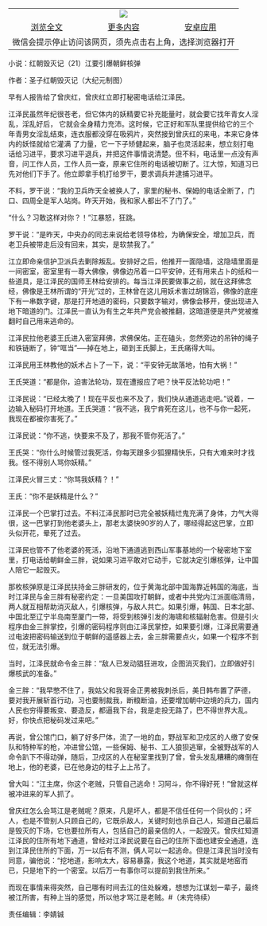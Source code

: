 

<table>
  <tr>
    <td align="center" colspan="3">
      <a href="https://github.com/ogate/ogate/blob/master/README.md"><img src="https://cloud.githubusercontent.com/assets/11880933/13434984/f430fae2-e012-11e5-814f-c2df1e82b247.jpg"/></a>
    </td>
  </tr>
  <tr>
    <td align="center">
      <a href="https://s3.ap-south-1.amazonaws.com/ogatem/oGate.htm?c818538&from=oNote">浏览全文</a>
    </td>
    <td align="center">
      <a href="https://s3.ap-south-1.amazonaws.com/ogatem/oGate.htm?from=oNote">更多内容</a>
    </td>
    <td align="center">
      <a href="https://raw.githubusercontent.com/ogate/up/master/ogate.apk">安卓应用</a>
    </td>
  </tr>
  <tr>
    <td align="center" colspan="3">
      微信会提示停止访问该网页，须先点击右上角，选择浏览器打开
    </td>
  </tr>
</table>    



小说：红朝毁灭记（21）江要引爆朝鲜核弹

作者：圣子红朝毁灭记（大纪元制图）




早有人报告给了曾庆红，曾庆红立即打秘密电话给江泽民。


江泽民虽然年纪很苍老，但它体内的妖精要它补充能量时，就会要它找年青女人淫乱，淫乱好后， 它就会全身精力充沛。这时候，它正好和军队里提供给它的三个年青男女淫乱结束，连衣服都没穿在吸鸦片，突然接到曾庆红的来电，本来它身体内的妖怪就给它灌满 了力量，它一下子矫健起来，脑子也灵活起来，想立刻打电话给习进平，要求习进平退兵，并把这件事情说清楚。但不料，电话里一点没有声音，问工作人员，工作人员一查，原来它住所的电话被切断了。江大惊，知道习已先对他们下手了。他立即拿手机打给罗干，要求调兵并逮捕习进平。


不料，罗干说：“我的卫兵昨天全被换人了，家里的秘书、保姆的电话全断了，门口、四周全是军人站岗。昨天开始，我和家人都出不了门了。”


“什么？习敢这样对你？！”江暴怒，狂跳。


罗干说：“是昨天，中央办的同志来说给老领导体检，为确保安全，增加卫兵，而老卫兵被带走后没有回来，其实，是软禁我了。”


江立即命亲信护卫派兵去剿除叛乱。安排好之后，他推开一面隐墙，这隐墙里面是一间密室，密室里有一尊大佛像，佛像边吊着一口平安钟，还有用来占卜的纸和一些道具，是江泽民的国师王林给安排的。每当江泽民要做事之前，就在这拜佛念经，佛像是王林所谓的“开光”过的，王林曾在这儿用妖术害过胡锦滔，佛像的底座下有一串数字键，那是打开地道的密码，只要数字输对，佛像会移开，便出现进入地下暗道的门。江泽民一直认为有生之年共产党会被推翻，这暗道便是共产党被推翻时自己用来逃命的。


江泽民拉他老婆王氏进入密室拜佛，求佛保佑。正在磕头，忽然旁边的吊钟的绳子和铁链断了，钟“哐当”──掉在地上，砸到王氏脚上，王氏痛得大叫。


江泽民用王林教他的妖术占卜了一下，说：“平安钟无故落地，怕有大祸！”


王氏哭道：“都是你，迫害法轮功，现在遭报应了吧？快平反法轮功吧！”


江泽民说：“已经太晚了！现在平反也来不及了，我们快从通道逃走吧。”说着，一边输入秘码打开地道。王氏哭道：“我不逃，我宁肯死在这儿，也不与你一起死，我现在都被你害死了。”


江泽民说：“你不逃，快要来不及了，那我不管你死活了。”


王氏哭：“你什么时候管过我死活，你每天跟多少狐狸精快乐，只有大难来时才找我。怪不得别人骂你妖精。”


江泽民火冒三丈：“你骂我妖精？！”


王氏：“你不是妖精是什么？”


江泽民一个巴掌打过去。不料江泽民那时已完全被妖精烂鬼充满了身体，力气大得很，这一巴掌打到他老婆头上，那老太婆快90岁的人了，哪经得起这巴掌，立即头似开花，晕死了过去。


江泽民也管不了他老婆的死活，沿地下通道逃到西山军事基地的一个秘密地下室里，打电话给朝鲜金三胖，说如果习进平敢对它动手，它就决定引爆核弹，让中国人陪它一起毁灭。


那枚核弹原是江泽民扶持金三胖研发的，位于黄海北部中国海靠近韩国的海底，当时江泽民与金三胖有秘密约定：一旦美国攻打朝鲜，或者中共党内江派面临清局，两人就互相帮助消灭敌人，引爆核弹，与敌人共亡。如果引爆，韩国、日本北部、中国北至辽宁半岛南至厦门一带，将受到核弹引发的海啸和核辐射危害。但是引火程序由金三胖掌控，引爆的密码程序则由江泽民掌控，如果要引爆，江泽民需要通过电波把密码输送到位于朝鲜的遥感器上去，金三胖需要点火，如果一个程序不到位，就无法引爆。


当时，江泽民就命令金三胖：“敌人已发动猖狂进攻，企图消灭我们，立即做好引爆核武的准备。”


金三胖：“我早憋不住了，我姑父和我哥金正男被我刺杀后，美日韩布置了萨德，要对我开展斩首行动，习也要制裁我，断粮断油，还要增加朝中边境的兵力，国内人民也穷得要叛变、要造反，都逼我下台，我是走投无路了，巴不得世界大乱。好，你快点把秘码发过来吧。”


再说，曾公馆门口，躺了好多尸体，流了一地的血，野战军和卫戍区的人缴了安保队和特种军的枪，冲进曾公馆，一些保姆、秘书、工人狼狈逃窜，全被野战军的人命令趴下不得动弹，随后，卫戍区的人在秘室里找到了曾，曾头发乱糟糟的瘫倒在地上，他的老婆，已在他身边的柱子上上吊了。


曾大叫：“江主席，你这个老贼，只管自己逃命！习阿斗，你不得好死！”曾就这样被冲进来的军人抓了。


曾庆红怎么会骂江是老贼呢？原来，凡是坏人，都是不信任任何一个同伙的；坏人，也是不管别人只顾自己的，它既杀敌人，关键时刻也杀自己人，知道自己最后是毁灭的下场，它也要拉所有人，包括自己的最亲信的人，一起毁灭。曾庆红知道江泽民的住所有地下通道，曾经对江泽民说要在自己的住所下面也建安全通道，连到江泽民住所的下面，万一以后有不测，俩人可以一起逃命。但是江泽民当时没有同意，骗他说：“挖地道，影响太大，容易暴露，我这个地道，其实就是地窑而已，只是地下的一个密室。以后万一有事你可以提前到我住所来。”


而现在事情来得突然，自己哪有时间去江的住处躲难，想想为江谋划一辈子，最终被江所害，有种上当的感觉，所以他才骂江是老贼。#（未完待续）


责任编辑：李婧铖



